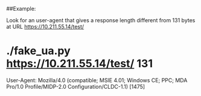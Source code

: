 ##Example:

Look for an user-agent that gives a response length different from 131 bytes at URL https://10.211.55.14/test/

# ./fake_ua.py https://10.211.55.14/test/ 131
User-Agent: Mozilla/4.0 (compatible; MSIE 4.01; Windows CE; PPC; MDA Pro/1.0 Profile/MIDP-2.0 Configuration/CLDC-1.1) [1475]
